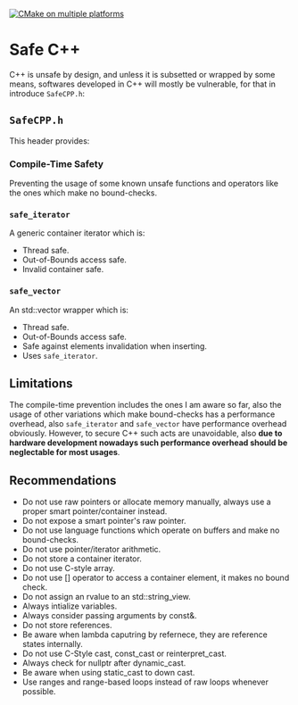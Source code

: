 [![CMake on multiple platforms](https://github.com/muazsh/SafeCPP/actions/workflows/cmake-multi-platform.yml/badge.svg)](https://github.com/muazsh/SafeCPP/actions/workflows/cmake-multi-platform.yml)
# Safe C++
C++ is unsafe by design, and unless it is subsetted or wrapped by some means, softwares developed in C++ will mostly be vulnerable, for that in introduce `SafeCPP.h`:

## `SafeCPP.h`
This header provides:

### Compile-Time Safety 
Preventing the usage of some known unsafe functions and operators like the ones which make no bound-checks.

### `safe_iterator`
A generic container iterator which is:
- Thread safe.
- Out-of-Bounds access safe.
- Invalid container safe.

### `safe_vector`
An std::vector wrapper which is:
- Thread safe.
- Out-of-Bounds access safe.
- Safe against elements invalidation when inserting.
- Uses `safe_iterator`.

## Limitations
The compile-time prevention includes the ones I am aware so far, also the usage of other variations which make bound-checks has a performance overhead, also `safe_iterator` and `safe_vector` have performance overhead obviously. However, to secure C++ such acts are unavoidable, also **due to hardware development nowadays such performance overhead should be neglectable for most usages**.

## Recommendations
- Do not use raw pointers or allocate memory manually, always use a proper smart pointer/container instead.
- Do not expose a smart pointer's raw pointer.
- Do not use language functions which operate on buffers and make no bound-checks.
- Do not use pointer/iterator arithmetic.
- Do not store a container iterator.
- Do not use C-style array.
- Do not use [] operator to access a container element, it makes no bound check.
- Do not assign an rvalue to an std::string_view.
- Always intialize variables.
- Always consider passing arguments by const&.
- Do not store references.
- Be aware when lambda caputring by refernece, they are reference states internally.
- Do not use C-Style cast, const_cast or reinterpret_cast.
- Always check for nullptr after dynamic_cast.
- Be aware when using static_cast to down cast.
- Use ranges and range-based loops instead of raw loops whenever possible. 

